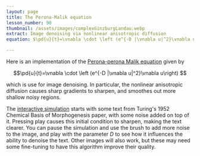 ```yaml
---
layout: page
title: The Perona-Malik equation
lesson_number: 90
thumbnail: /assets/images/complexGinzburgLandau.webp
extract: Image denoising via nonlinear anisotropic diffusion
equation: $\pd{u}{t}=\vnabla \cdot \left (e^{-D |\vnabla u|^2}\vnabla u\right) $

---
```


Here is an implementation of the [Perona-perona Malik equation](https://en.wikipedia.org/wiki/Anisotropic_diffusion) given by

$$\pd{u}{t}=\vnabla \cdot \left (e^{-D |\vnabla u|^2}\vnabla u\right) $$

which is use for image denoising. In particular, the nonlinear anisotropic diffusion causes sharp gradients to sharpen, and smoothes out more shallow noisy regions.

The [interactive simulation](/sim/?preset=PeronaMalik) starts with some text from Turing's 1952 Chemical Basis of Morphogenesis paper, with some noise added on top of it. Pressing play causes this initial condition to sharpen, making the text clearer. You can pause the simulation and use the brush to add more noise to the image, and play with the parameter $D$ to see how it influences the ability to denoise the text. Other images will also work, but these may need some fine-tuning to have this algorithm improve their quality.
